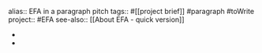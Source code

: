 alias:: EFA in a paragraph pitch
tags:: #[[project brief]] #paragraph #toWrite 
project:: #EFA
see-also:: [[About EFA - quick version]]

-
-